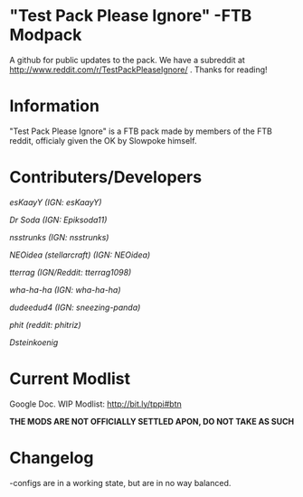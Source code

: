 "Test Pack Please Ignore" -FTB Modpack
===============

A github for public updates to the pack. We have a subreddit at http://www.reddit.com/r/TestPackPleaseIgnore/ . Thanks for reading!

Information
===============
"Test Pack Please Ignore" is a FTB pack made by members of the FTB reddit, officialy given the OK by Slowpoke himself.

Contributers/Developers
===============

_esKaayY (IGN: esKaayY)_

_Dr Soda (IGN: Epiksoda11)_

_nsstrunks (IGN: nsstrunks)_

_NEOidea (stellarcraft) (IGN: NEOidea)_

_tterrag (IGN/Reddit: tterrag1098)_

_wha-ha-ha (IGN: wha-ha-ha)_

_dudeedud4 (IGN: sneezing-panda)_

_phit (reddit: phitriz)_

_Dsteinkoenig_

Current Modlist
===============
Google Doc. WIP Modlist: http://bit.ly/tppi#btn

**THE MODS ARE NOT OFFICIALLY SETTLED APON, DO NOT TAKE AS SUCH**

Changelog
===============

-configs are in a working state, but are in no way balanced.
